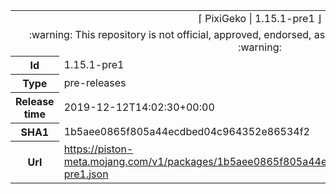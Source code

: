 <html><table>
<tr><td colspan="2" align="center"><img width="0" height="0"><br/>⌈ PixiGeko | 1.15.1-pre1 ⌋<br/><img width="0" height="0"></td></tr>
<tr><td colspan="2" align="center"><img width="0" height="0"><br/>
:warning: This repository is not official, approved, endorsed, associated or connected with Mojang :warning:
<br/><img width="0" height="0"></td></tr>
<tr><th>Id</th><td>1.15.1-pre1</td></tr>
<tr><th>Type</th><td>pre-releases</td></tr>
<tr><th>Release time</th><td>2019-12-12T14:02:30+00:00</td></tr>
<tr><th>SHA1</th><td>1b5aee0865f805a44ecdbed04c964352e86534f2</td></tr>
<tr><th>Url</th><td><a href="https://piston-meta.mojang.com/v1/packages/1b5aee0865f805a44ecdbed04c964352e86534f2/1.15.1-pre1.json">https://piston-meta.mojang.com/v1/packages/1b5aee0865f805a44ecdbed04c964352e86534f2/1.15.1-pre1.json</a></td></tr>